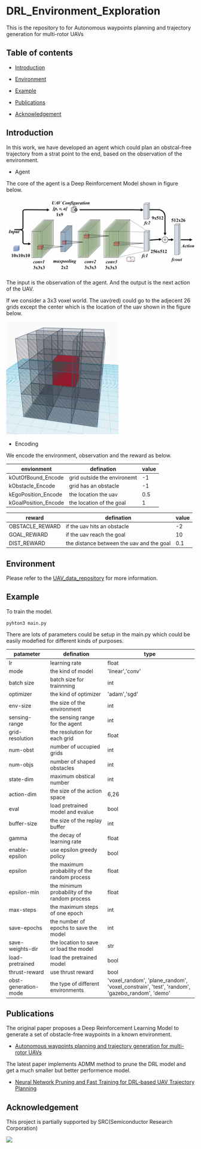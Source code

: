 # DRL_Environment_Exploration

This is the repository to for Autonomous waypoints planning and trajectory generation for multi-rotor UAVs

## Table of contents
- [Introduction](#Introduction)

- [Environment](#Environment)

- [Example](#Example)

- [Publications](#Publications)

- [Acknowledgement](#Acknowledgement)

## Introduction

In this work, we have developed an agent which could plan an obstcal-free trajectory from a strat point to the end, based on the observation of the environment.


- Agent

The core of the agent is a Deep Reinforcement Model shown in figure below.

![](https://github.com/Dr-Qiu-s-research-team/DRL_Environment_Exploration/blob/main/image/network.png)

The input is the observation of the agent. And the output is the next action of the UAV.

If we consider a 3x3 voxel world. The uav(red) could go to the adjecent 26 grids except the center which is the location of the uav shown in the figure below.

<img src="https://github.com/Dr-Qiu-s-research-team/DRL_Environment_Exploration/blob/main/image/action_space.png" width="300" height="300">

- Encoding

We encode the environment, observation and the reward as below.

|envionment|defination|value|
|-|-|-|
|kOutOfBound_Encode|grid outside the environemt|-1|
|kObstacle_Encode|grid has an obstacle|-1|
|kEgoPosition_Encode|the location the uav|0.5|
|kGoalPosition_Encode|the location of the goal|1|

|reward|defination|value|
|-|-|-|
|OBSTACLE_REWARD|if the uav hits an obstacle|-2|
|GOAL_REWARD|if the uav reach the goal|10|
|DIST_REWARD|the distance between the uav and the goal|0.1|
  
## Environment

Please refer to the [UAV_data_repository](https://github.com/Dr-Qiu-s-research-team/UAV_data_repository) for more information. 

## Example

To train the model.

```
pyhton3 main.py
```

There are lots of parameters could be setup in the main.py which could be easily modefied for different kinds of purposes.

|patameter|defination|type|
|-|-|-|
|lr|learning rate|float|
|mode|the kind of model|'linear','conv'|
|batch size|batch size for trainnning|int|
|optimizer|the kind of optimizer|'adam','sgd'|
|env-size|the size of the environment|int|
|sensing-range|the sensing range for the agent|int|
|grid-resolution|the resolution for each grid|float|
|num-obst|number of uccupied grids|int|
|num-objs|number of shaped obstacles|int|
|state-dim|maximum obstical number|int|
|action-dim|the size of the action space|6,26|
|eval|load pretrained model and evalue|bool|
|buffer-size|the size of the replay buffer|int|
|gamma|the decay of learning rate|float|
|enable-epsilon|use epsilon greedy policy|bool|
|epsilon|the maximum probability of the random process|float|
|epsilon-min|the minimum probability of the random process|float|
|max-steps|the maximum steps of one epoch|int|
|save-epochs|the number of epochs to save the model|int|
|save-weights-dir|the location to save or load the model|str|
|load-pretrained|load the pretrained model|bool|
|thrust-reward|use thrust reward|bool|
|obst-generation-mode|the type of different environments|'voxel_random', 'plane_random', 'voxel_constrain', 'test', 'random', 'gazebo_random', 'demo'|


## Publications

The original paper proposes a Deep Reinforcement Learning Model to generate a set of obstacle-free waypoints in a known environment.
- [Autonomous waypoints planning and trajectory generation for multi-rotor UAVs](https://dl.acm.org/doi/abs/10.1145/3313151.3313163)

The latest paper implements ADMM method to prune the DRL model and get a much smaller but better performence model.
- [Neural Network Pruning and Fast Training for DRL-based UAV Trajectory Planning](https://ieeexplore.ieee.org/abstract/document/9712561)

## Acknowledgement

This project is partially supported by SRC(Semiconductor Research Corporation)

[![](https://www.src.org/web/img/SRC_logo_blue.png)](https://www.src.org/)

